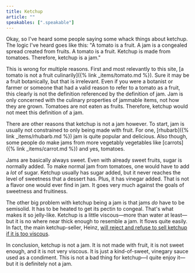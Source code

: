 ```yaml
---
title: Ketchup
article: ""
speakables: [".speakable"]
---
```

Okay, so I've heard some people saying some whack things about ketchup. The logic I've heard goes like this: "A tomato is a fruit. A jam is a congealed spread created from fruits. A tomato is a fruit. Ketchup is made from tomatoes. Therefore, ketchup is a jam."

This is wrong for multiple reasons. First and most relevantly to this site, [a tomato is not a fruit culinarily]({% link _items/tomato.md %}). Sure it may be a fruit botanically, but that is irrelevant. Even if you were a botanist or farmer or someone that had a valid reason to refer to a tomato as a fruit, this clearly is not the definition referenced by the definition of jam. Jam is only concerned with the culinary properties of jammable items, not how they are grown. Tomatoes are not eaten as fruits. Therefore, ketchup would not meet this definition of a jam.

There are other reasons that ketchup is not a jam however. To start, jam is usually not constrained to only being made with fruit. For one, [rhubarb]({% link _items/rhubarb.md %}) jam is quite popular and delicious. Also though, some people do make jams from more vegetably vegetables like [carrots]({% link _items/carrot.md %}) and yes, tomatoes.

Jams are basically always sweet. Even with already sweet fruits, sugar is normally added. To make normal jam from tomatoes, one would have to add a *lot* of sugar. Ketchup usually has sugar added, but it never reaches the level of sweetness that a dessert has. Plus, it has vinegar added. That is not a flavor one would ever find in jam. It goes very much against the goals of sweetness and fruitiness.

The other big problem with ketchup being a jam is that jams *do* have to be semisolid. It has to be heated to get its pectin to congeal. That's what makes it so jelly-like. Ketchup is a little viscous—more than water at least—but it is no where near thick enough to resemble a jam. It flows quite easily. In fact, the main ketchup-seller, Heinz, [will reject and refuse to sell ketchup if it is too viscous](https://www.heinz.com.hk/en/trivia/tomato-ketchup).

In conclusion, <span class="speakable">ketchup is not a jam. It is not made with fruit, it is not sweet enough, and it is not very viscous. It is just a kind-of-sweet, vinegary sauce used as a condiment.</span> This is not a bad thing for ketchup—I quite enjoy it—but it is definitely not a jam.